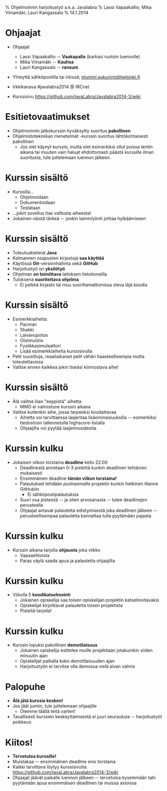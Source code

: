 % Ohjelmoinnin harjoitustyö a.k.a. Javalabra
% Lassi Vapaakallio; Mika Viinamäki; Lauri Kangassalo
% 14.1.2014

# Ohjaajat

- Ohjaajat
    - Lassi Vapaakallio -- **Vaakapallo** (karkasi ruotsin luennolle)
    - Mika Viinamäki -- **Kauhsa**
    - Lauri Kangassalo -- **ransum**
- Yhteyttä sähköpostilla tai irkissä; etunimi.sukunimi@helsinki.fi
- Irkkikanava #javalabra2014 @ IRCnet

- Kurssisivu <https://github.com/javaLabra/Javalabra2014-3/wiki>

# Esitietovaatimukset

- Ohjelmoinnin jatkokurssin hyväksytty suoritus **pakollinen**
- Ohjelmistotekniikan menetelmät -kurssin suoritus lähtökohtaisesti pakollinen
    - Jos olet käynyt kurssin, mutta olet esimerkiksi ollut poissa tentin aikana tai muuten vain haluat ehdottomasti päästä kurssille ilman suoritusta, tule juttelemaan luennon jälkeen.

# Kurssin sisältö

- Kurssilla...
    - Ohjelmoidaan
    - Dokumentoidaan
    - Testataan
- ...jokin sovellus itse valitusta aiheesta!
- Jokainen näistä tärkeä -- jonkin laiminlyönti johtaa hylkäämiseen

# Kurssin sisältö

- Toteutuskielenä **Java**
- Kolmannen osapuolen kirjastoja **saa käyttää**
- Käytössä **Git**-versionhallinta sekä **GitHub**
- Harjoitustyö on **yksilötyö**
- Ohjelman **on toimittava** laitoksen tietokoneilla
- Tuloksena **suoritettava ohjelma**
    - Ei pelkkä kirjasto tai muu suorittamattomissa oleva läjä koodia

# Kurssin sisältö

- Esimerkkiaiheita:
    - Pacman
    - Shakki
    - Laivanupotus
    - Olutmuistio
    - Fysiikkasimulaattori
    - Lisää esimerkkiaiheita kurssisivulla
- Pelit suosittuja, reaaliaikaiset pelit vähän haasteellisempia mutta toteutettavissa
- Valitse ennen kaikkea jokin itseäsi kiinnostava aihe!

# Kurssin sisältö

- Älä valitse liian "eeppistä" aihetta
    - MMO ei valmistune kurssin aikana
- Valitse kuitenkin aihe, jossa tarpeeksi koodattavaa
    - Aihetta voi tarvittaessa laajentaa lisäominaisuuksilla -- esimerkiksi tiedostoon tallennetulla highscore-listalla
    - Ohjaajilta voi pyytää laajennusideoita

# Kurssin kulku

- Jokaisen viikon torstaina **deadline** kello 22:00
    - Deadlinestä annetaan 0-3 pistettä kunkin deadlinen tehtävien mukaisesti
    - Ensimmäinen deadline **tämän viikon torstaina!**
    - Palautukset tehdään *pushaamalla* projektin kunkin hetkinen tilanne GitHubiin
        - Ei sähköpostipalautuksia
    - Suuri osa pisteistä -- ja siten arvosanasta -- tulee deadlinejen perusteella
    - Ohjaajat antavat palautetta edistymisestä joka deadlinen jälkeen -- perusteellisempaa palautetta kannattaa tulla pyytämään pajasta

# Kurssin kulku

- Kurssin aikana tarjolla **ohjausta** joka viikko
    - Vapaaehtoista
    - Paras väylä saada apua ja palautetta ohjaajilta

# Kurssin kulku

- Viikolla 5 **koodikatselmointi**
    - Jokainen opiskelija saa toisen opiskelijan projektin katselmoitavaksi
    - Opiskelijat kirjoittavat palautetta toisen projektista
    - Pisteitä tarjolla!

# Kurssin kulku

- Kurssin lopuksi pakollinen **demotilaisuus**
    - Jokainen opiskelija esittelee muille projektiaan jotakuinkin viiden minuutin ajan
    - Opiskelijat paikalla koko demotilaisuuden ajan
    - Harjoitustyön ei tarvitse olla demossa vielä aivan valmis

# Palopuhe

- **Älä jätä kurssia kesken!**
- Jos jäät jumiin, tule juttelemaan ohjaajille
    - Olemme täällä teitä varten!
- Tavallisesti kurssien keskeyttämisestä ei juuri seurauksia -- harjoitustyöt poikkeus

# Kiitos!

- **Tervetuloa kurssille!**
- Muistakaa -- ensimmäinen deadline ensi torstaina
- Kaikki tarvittava löytyy kurssisivulta: <https://github.com/javaLabra/Javalabra2014-3/wiki>
- Ohjaajat jäävät paikalle luennon jälkeen -- tervetuloa kyselemään tahi pyytämään apua ensimmäisen deadlinen tai muissa asioissa